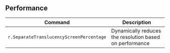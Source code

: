 ## Performance
| Command | Description |
| ------- | ----------- |
|`r.SeparateTranslucencyScreenPercentage` | Dynamically reduces the resolution based on performance |